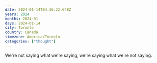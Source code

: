 ```yaml
---
date: 2024-01-14T04:36:22.648Z
years: 2024
months: 2024-01
days: 2024-01-14
city: Toronto
country: Canada
timezone: America/Toronto
categories: ["thought"]
---
```

We're not saying what we're saying, we're saying what we're not saying.
